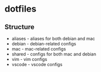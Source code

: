 # dotfiles

## Structure
- aliases - aliases for both debian and mac
- debian - debian-related configs
- mac - mac-related configs
- shared - configs for both mac and debian
- vim - vim configs
- vscode - vscode configs
